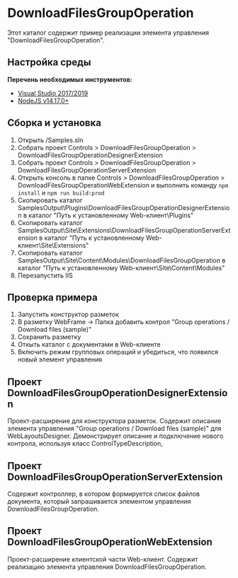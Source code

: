 ﻿# DownloadFilesGroupOperation

Этот каталог содержит пример реализации элемента управления "DownloadFilesGroupOperation".

## Настройка среды

**Перечень необходимых инструментов:** 
* [Visual Studio 2017/2019](https://www.visualstudio.com)
* [NodeJS v14.17.0+](https://nodejs.org/en/)

## Сборка и установка

1. Открыть /Samples.sln
2. Собрать проект Controls > DownloadFilesGroupOperation > DownloadFilesGroupOperationDesignerExtension
3. Собрать проект Controls > DownloadFilesGroupOperation > DownloadFilesGroupOperationServerExtension
4. Открыть консоль в папке Controls > DownloadFilesGroupOperation > DownloadFilesGroupOperationWebExtension и выполнить команду `npm install` и `npm run build:prod`
5. Скопировать каталог SamplesOutput\Plugins\DownloadFilesGroupOperationDesignerExtension в каталог "Путь к установленному Web-клиент\Plugins"
6. Скопировать каталог SamplesOutput\Site\Extensions\DownloadFilesGroupOperationServerExtension в каталог "Путь к установленному Web-клиент\Site\Extensions"
7. Скопировать каталог SamplesOutput\Site\Content\Modules\DownloadFilesGroupOperation в каталог "Путь к установленному Web-клиент\Site\Content\Modules"
8. Перезапустить IIS

## Проверка примера

1. Запустить конструктор разметок
2. В разметку WebFrame -> Папка добавить контрол "Group operations / Download files (sample)"
3. Сохранить разметку
4. Откыть каталог с документами в Web-клиенте
5. Включить режим групповых операций и убедиться, что появился новый элемент управления

## Проект DownloadFilesGroupOperationDesignerExtension

Проект-расширение для конструктора разметок. Содержит описание элемента управления "Group operations / Download files (sample)" для WebLayoutsDesigner.
Демонстрирует описание и подключение нового контрола, используя класс ControlTypeDescription, 

## Проект DownloadFilesGroupOperationServerExtension

Содержит контроллер, в котором формируется список файлов документа, который запрашивается элементом управления DownloadFilesGroupOperation.

## Проект DownloadFilesGroupOperationWebExtension

Проект-расширение клиентской части Web-клиент. Содержит реализацию элемента управления DownloadFilesGroupOperation.
